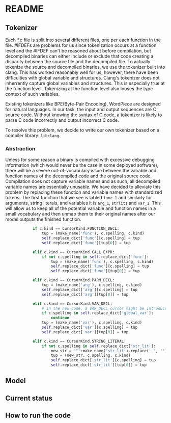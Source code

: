 # README

## Tokenizer
Each *\*.c* file is split into several different files, one per each function in the file. #IFDEFs are problems for us since tokenization occurs at a function level and the #IFDEF can't be reasoned about before compilation, but decompiled binaries can either include or exclude that code creating a disparity between the source file and the decompiled file. To actually tokenize the source and decompiled binaries, we use the tokenizer built into clang. This has worked reasonably well for us, however, there have been difficulties with global variable and structures. Clang's tokenizer does not inherrently capture global variables and structures. This is especially true at the function level. Tokenizing at the function level also looses the type context of such variables.

Existing tokenizers like BPE(Byte-Pair Encoding), WordPiece are designed for natural languages. In our task, the input and output sequences are C source code. Without knowing the syntax of C code, a tokenizer is likely to parse C code incorrectly and output incorrect C code.

To resolve this problem, we decide to write our own tokenizer based on a compiler library: `libclang`.

### Abstraction
Unless for some reason a binary is compiled with excessive debugging information (which would never be the case in some deployed software), there will be a severe out-of-vocabulary issue between the variable and function names of the decompiled code and the original source code. Compilation does not capture variable names and as such, all decompiled variable names are essentially unusable. We have decided to alleviate this problem by replacing these function and variable names with standardized tokens. The first function that we see is labled `func_1` and similarly for arguments, string literals, and variables it is `arg_1`, `strlit1` and `var_1`. This will allow us to keep all of the potential variable and function names in a small vocabulary and then unmap them to their original names after our model outputs the finished function.
```python
            if c.kind == CursorKind.FUNCTION_DECL:
                tup = (make_name('func'), c.spelling, c.kind)
                self.replace_dict['func'][c.spelling] = tup
                self.replace_dict['func'][tup[0]] = tup

            elif c.kind == CursorKind.CALL_EXPR:
                if not c.spelling in self.replace_dict['func']:
                    tup = (make_name('func'), c.spelling, c.kind)
                    self.replace_dict['func'][c.spelling] = tup
                    self.replace_dict['func'][tup[0]] = tup

            elif c.kind == CursorKind.PARM_DECL:
                tup = (make_name('arg'), c.spelling, c.kind)
                self.replace_dict['arg'][c.spelling] = tup
                self.replace_dict['arg'][tup[0]] = tup

            elif c.kind == CursorKind.VAR_DECL:
                # in the new code, a VAR_DECL cursor might be introduced by us for global variables
                if c.spelling in self.replace_dict['global_var']:
                    continue
                tup = (make_name('var'), c.spelling, c.kind)
                self.replace_dict['var'][c.spelling] = tup
                self.replace_dict['var'][tup[0]] = tup

            elif c.kind == CursorKind.STRING_LITERAL:
                if not c.spelling in self.replace_dict['str_lit']:
                    new_str = '"'+make_name('str_lit').replace('_', '').strip()+'"'
                    tup = (new_str, c.spelling, c.kind)
                    self.replace_dict['str_lit'][c.spelling] = tup
                    self.replace_dict['str_lit'][tup[0]] = tup
```
## Model

## Current status

## How to run the code
